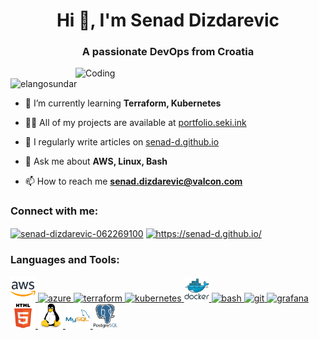 <h1 align="center">Hi 👋, I'm Senad Dizdarevic</h1>
<h3 align="center">A passionate DevOps from Croatia</h3>
<img align="right" alt="Coding" width="400" src="https://raw.githubusercontent.com/iampavangandhi/iampavangandhi/master/gifs/coder.gif">

<p align="left"> <img src="https://komarev.com/ghpvc/?username=elangosundar&label=Profile%20views&color=0e75b6&style=flat" alt="elangosundar" /> </p>

- 🌱 I’m currently learning **Terraform, Kubernetes**

- 👨‍💻 All of my projects are available at [portfolio.seki.ink](https://portfolio.seki.ink/)

- 📝 I regularly write articles on [senad-d.github.io](https://senad-d.github.io/)

- 💬 Ask me about **AWS, Linux, Bash**

- 📫 How to reach me **senad.dizdarevic@valcon.com**

<h3 align="left">Connect with me:</h3>
<p align="left">
<a href="https://linkedin.com/in/senad-dizdarevic-062269100" target="blank"><img align="center" src="https://raw.githubusercontent.com/rahuldkjain/github-profile-readme-generator/master/src/images/icons/Social/linked-in-alt.svg" alt="senad-dizdarevic-062269100" height="30" width="40" /></a>
<a href="https://senad-d.github.io/" target="blank"><img align="center" src="https://www.svgrepo.com/show/476957/document.svg" alt="https://senad-d.github.io/" height="40" width="40" /></a>
</p>

<h3 align="left">Languages and Tools:</h3>
<p align="left"> <a href="https://aws.amazon.com" target="_blank" rel="noreferrer"> <img src="https://raw.githubusercontent.com/devicons/devicon/master/icons/amazonwebservices/amazonwebservices-original-wordmark.svg" alt="aws" width="40" height="40"/> </a> <a href="https://azure.microsoft.com/en-in/" target="_blank" rel="noreferrer"> <img src="https://www.vectorlogo.zone/logos/microsoft_azure/microsoft_azure-icon.svg" alt="azure" width="40" height="40"/> </a> <a href="https://www.terraform.io/" target="_blank" rel="noreferrer"> <img src="https://www.svgrepo.com/show/376353/terraform.svg" alt="terraform" width="40" height="40"/> </a> <a href="https://kubernetes.io" target="_blank" rel="noreferrer"> <img src="https://www.vectorlogo.zone/logos/kubernetes/kubernetes-icon.svg" alt="kubernetes" width="40" height="40"/> </a> <a href="https://www.docker.com/" target="_blank" rel="noreferrer"> <img src="https://raw.githubusercontent.com/devicons/devicon/master/icons/docker/docker-original-wordmark.svg" alt="docker" width="40" height="40"/> </a> <a href="https://www.gnu.org/software/bash/" target="_blank" rel="noreferrer"> <img src="https://www.vectorlogo.zone/logos/gnu_bash/gnu_bash-icon.svg" alt="bash" width="40" height="40"/> </a> <a href="https://git-scm.com/" target="_blank" rel="noreferrer"> <img src="https://www.vectorlogo.zone/logos/git-scm/git-scm-icon.svg" alt="git" width="40" height="40"/> </a> <a href="https://grafana.com" target="_blank" rel="noreferrer"> <img src="https://www.vectorlogo.zone/logos/grafana/grafana-icon.svg" alt="grafana" width="40" height="40"/> </a> <a href="https://www.w3.org/html/" target="_blank" rel="noreferrer"> <img src="https://raw.githubusercontent.com/devicons/devicon/master/icons/html5/html5-original-wordmark.svg" alt="html5" width="40" height="40"/> </a> <a href="https://www.linux.org/" target="_blank" rel="noreferrer"> <img src="https://raw.githubusercontent.com/devicons/devicon/master/icons/linux/linux-original.svg" alt="linux" width="40" height="40"/> </a> <a href="https://www.mysql.com/" target="_blank" rel="noreferrer"> <img src="https://raw.githubusercontent.com/devicons/devicon/master/icons/mysql/mysql-original-wordmark.svg" alt="mysql" width="40" height="40"/> </a> <a href="https://www.postgresql.org" target="_blank" rel="noreferrer"> <img src="https://raw.githubusercontent.com/devicons/devicon/master/icons/postgresql/postgresql-original-wordmark.svg" alt="postgresql" width="40" height="40"/> </a> </p>
